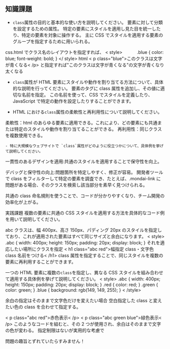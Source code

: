 ## 知識課題

- `class`属性の目的と基本的な使い方を説明してください。
  要素に対して分類を設定するための属性。
  特定の要素にスタイルを適用し見た目を統一したり、特定の要素を対象に操作する。
  主に CSS でスタイルを適用する要素のグループを指定するために用いられる。

css.html でクラス名のレイアウトを指定すれば、
< style>
　　　.blue {
color: blue;
font-weight: bold;
}
</ style>
html
< p class="blue">このクラスは文字が青くなる< /p>
と指定すれば"このクラスは文字が青くなる"の文字が青くなり太くなる

- `class`属性が HTML 要素にスタイルや動作を割り当てる方法について、具体的な説明を行ってください。
  要素のタグに class 属性を追加し、その値に適切な名前を指定。
  この名前を使って、CSS でスタイルを定義したり、JavaScript で特定の動作を設定したりすることができます。

- HTML における`class`属性の柔軟性と再利用性について説明してください。

柔軟性：html のあらゆる要素に適用できる。これにより、どの要素にも共通または特定のスタイルや動作を割り当てることができる。
再利用性：同じクラスを複数使用できる。

    - 特に大規模なウェブサイトで `class`属性がどのように役立つかについて、具体例を挙げて説明してください。

一貫性のあるデザインを適用:共通のスタイルを適用することで保守性を向上。

デバッグと保守性の向上:問題箇所を特定しやすく、修正が容易。
開発者ツールで class をフィルターして特定の要素を調査でき、たとえば、.mondai-link に問題がある場合、そのクラスを検索し該当部分を素早く見つけられる。

共通の class 命名規則を使うことで、コードが分かりやすくなり、チーム開発の効率化が上がる。

実践課題
複数の要素に共通の CSS スタイルを適用する方法を具体的なコード例を用いて説明してください。

abc クラスは、幅 400px、高さ 150px、パディング 20px のスタイルを指定しており、これが適用された要素はすべて同じサイズと余白になります。
< style>
.abc {
width: 400px;
height: 150px;
padding: 20px;
display: block;
}
それを適応したい場所にクラスを指定
< h1 class="abc red">幅指定 class・文字色 class 名前をつける< /h1>
class 属性を指定することで、同じスタイルを複数の要素に再利用することができます。

一つの HTML 要素に複数の`class`を指定し、異なる CSS スタイルを組み合わせて適用する具体例を挙げて説明してください。
< style>
.abc {
width: 400px;
height: 150px;
padding: 20px;
display: block;
}
.red {
color: red;
}
.green {
color: green;
}
.blue {
background: rgb(149, 149, 255);
}
< /style>

余白の指定はそのままで文字色だけを変えたい場合
空白指定した class と変えたい色の class を合わせて指定する。

< p class="abc red">赤色表示< /p>
< p class="abc green blue">緑色表示< /p>
このようなコードを組むと、その 2 つが使用され、余白はそのままで文字の色が変わる。
指定制限はないが実用的な考慮で

問題の趣旨とずれていたらすみません！
